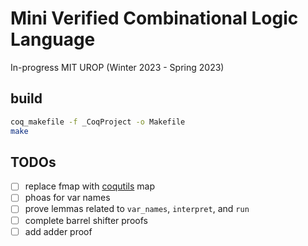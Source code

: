 # Mini Verified Combinational Logic Language

In-progress MIT UROP (Winter 2023 - Spring 2023)

## build

```sh
coq_makefile -f _CoqProject -o Makefile
make
```

## TODOs

- [ ] replace fmap with [coqutils](https://github.com/mit-plv/coqutil) map
- [ ] phoas for var names 
- [ ] prove lemmas related to `var_names`, `interpret`, and `run`
- [ ] complete barrel shifter proofs
- [ ] add adder proof
